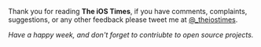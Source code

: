 
<!-- Footer start, empty line on top needed -->

Thank you for reading **The iOS Times**, if you have comments, complaints, suggestions, or any other feedback please tweet me at [@_theiostimes](https://twitter.com/_theiostimes).

_Have a happy week, and don't forget to contriubte to open source projects._

<!-- Footer end -->
